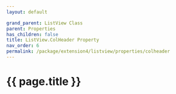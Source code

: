 ```yaml
---
layout: default

grand_parent: ListView Class
parent: Properties
has_children: false
title: ListView.ColHeader Property
nav_order: 6
permalink: /package/extension4/listview/properties/colheader
---
```

# {{ page.title }}